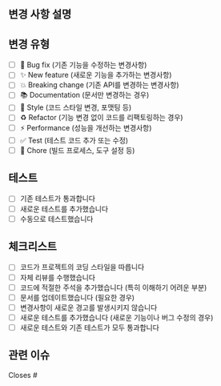 ## 변경 사항 설명

<!-- 이 PR에서 변경된 내용을 간단히 설명해주세요 -->

## 변경 유형

<!-- 해당하는 항목에 [x]를 체크해주세요 -->

- [ ] 🐛 Bug fix (기존 기능을 수정하는 변경사항)
- [ ] ✨ New feature (새로운 기능을 추가하는 변경사항)
- [ ] 💥 Breaking change (기존 API를 변경하는 변경사항)
- [ ] 📚 Documentation (문서만 변경하는 경우)
- [ ] 🎨 Style (코드 스타일 변경, 포맷팅 등)
- [ ] ♻️ Refactor (기능 변경 없이 코드를 리팩토링하는 경우)
- [ ] ⚡ Performance (성능을 개선하는 변경사항)
- [ ] ✅ Test (테스트 코드 추가 또는 수정)
- [ ] 🔧 Chore (빌드 프로세스, 도구 설정 등)

## 테스트

<!-- 이 변경사항을 어떻게 테스트했는지 설명해주세요 -->

- [ ] 기존 테스트가 통과합니다
- [ ] 새로운 테스트를 추가했습니다
- [ ] 수동으로 테스트했습니다

## 체크리스트

<!-- PR을 제출하기 전에 다음 사항들을 확인해주세요 -->

- [ ] 코드가 프로젝트의 코딩 스타일을 따릅니다
- [ ] 자체 리뷰를 수행했습니다
- [ ] 코드에 적절한 주석을 추가했습니다 (특히 이해하기 어려운 부분)
- [ ] 문서를 업데이트했습니다 (필요한 경우)
- [ ] 변경사항이 새로운 경고를 발생시키지 않습니다
- [ ] 새로운 테스트를 추가했습니다 (새로운 기능이나 버그 수정의 경우)
- [ ] 새로운 테스트와 기존 테스트가 모두 통과합니다

## 관련 이슈

<!-- 이 PR과 관련된 이슈가 있다면 링크해주세요 -->

Closes #
